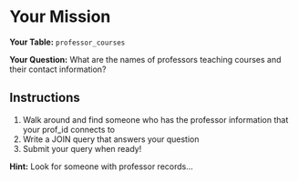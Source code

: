 # Your Mission

**Your Table:** `professor_courses`

**Your Question:** What are the names of professors teaching courses and their contact information?

## Instructions
1. Walk around and find someone who has the professor information that your prof_id connects to
2. Write a JOIN query that answers your question
3. Submit your query when ready!

**Hint:** Look for someone with professor records...